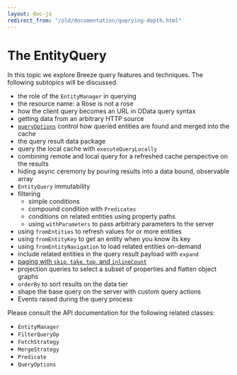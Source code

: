 ```yaml
---
layout: doc-js
redirect_from: "/old/documentation/querying-depth.html"
---
```

# The EntityQuery

In this topic we explore Breeze query features and techniques. The following subtopics will be discussed.   

+ the role of the `EntityManager` in querying
+ the resource name: a Rose is not a rose
+ how the client query becomes an URL in OData query syntax
+ getting data from an arbitrary HTTP source
+ <a href="#QueryOptions">`queryOptions`</a> control how queried entities are found and merged into the cache
+ the query result data package
+ query the local cache with `executeQueryLocally`
+ combining remote and local query for a refreshed cache perspective on the results
+ hiding async ceremony by pouring results into a data bound, observable array
+ `EntityQuery` immutability
+ filtering
	+ simple conditions
	+ compound condition with `Predicates`
	+ conditions on related entities using property paths
  + using `withParameters` to pass arbitrary parameters to the server
+ using `fromEntities` to refresh values for or more entities
+ using `fromEntityKey` to get an entity when you know its key
+ using `fromEntityNavigation` to load related entities on-demand
+ include related entities in the query result payload with `expand`
+ <a href="#paging">paging with `skip`, `take`, `top`, and `inlineCount`</a>
+ projection queries to select a subset of properties and flatten object graphs
+ `orderBy` to sort results on the data tier
+ shape the base query on the server with custom query actions
+ Events raised during the query process

<p>Please consult the API documentation for the following related classes:</p>

- `EntityManager`
- `FilterQueryOp`
- `FetchStrategy`
- `MergeStrategy`
- `Predicate`
- `QueryOptions`

